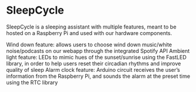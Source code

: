 # SleepCycle
SleepCycle is a sleeping assistant with multiple features, meant to be hosted on a Raspberry Pi and used with our hardware components.

Wind down feature: allows users to choose wind down music/white noise/podcasts on our webapp through the integrated Spotify API
Ambient light feature: LEDs to mimic hues of the sunset/sunrise using the FastLED library, in order to help users reset their circadian rhythms and improve quality of sleep
Alarm clock feature:  Arduino circuit receives the user’s information from the Raspberry Pi, and sounds the alarm at the preset time using the RTC library

